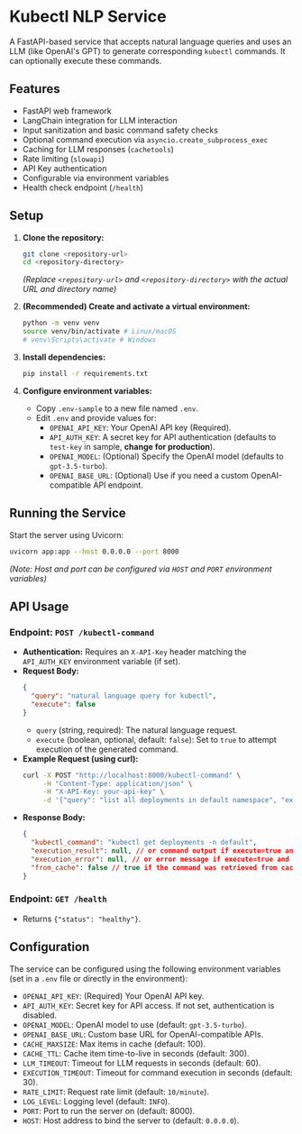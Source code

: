 # Kubectl NLP Service

A FastAPI-based service that accepts natural language queries and uses an LLM (like OpenAI's GPT) to generate corresponding `kubectl` commands. It can optionally execute these commands.

## Features

*   FastAPI web framework
*   LangChain integration for LLM interaction
*   Input sanitization and basic command safety checks
*   Optional command execution via `asyncio.create_subprocess_exec`
*   Caching for LLM responses (`cachetools`)
*   Rate limiting (`slowapi`)
*   API Key authentication
*   Configurable via environment variables
*   Health check endpoint (`/health`)

## Setup

1.  **Clone the repository:**
    ```bash
    git clone <repository-url> 
    cd <repository-directory> 
    ```
    *(Replace `<repository-url>` and `<repository-directory>` with the actual URL and directory name)*

2.  **(Recommended) Create and activate a virtual environment:**
    ```bash
    python -m venv venv
    source venv/bin/activate # Linux/macOS
    # venv\Scripts\activate # Windows
    ```

3.  **Install dependencies:**
    ```bash
    pip install -r requirements.txt
    ```

4.  **Configure environment variables:**
    *   Copy `.env-sample` to a new file named `.env`.
    *   Edit `.env` and provide values for:
        *   `OPENAI_API_KEY`: Your OpenAI API key (Required).
        *   `API_AUTH_KEY`: A secret key for API authentication (defaults to `test-key` in sample, **change for production**).
        *   `OPENAI_MODEL`: (Optional) Specify the OpenAI model (defaults to `gpt-3.5-turbo`).
        *   `OPENAI_BASE_URL`: (Optional) Use if you need a custom OpenAI-compatible API endpoint.

## Running the Service

Start the server using Uvicorn:
```bash
uvicorn app:app --host 0.0.0.0 --port 8000
```
*(Note: Host and port can be configured via `HOST` and `PORT` environment variables)*

## API Usage

### Endpoint: `POST /kubectl-command`

*   **Authentication:** Requires an `X-API-Key` header matching the `API_AUTH_KEY` environment variable (if set).
*   **Request Body:**
    ```json
    {
      "query": "natural language query for kubectl",
      "execute": false
    }
    ```
    *   `query` (string, required): The natural language request.
    *   `execute` (boolean, optional, default: `false`): Set to `true` to attempt execution of the generated command.
*   **Example Request (using curl):**
    ```bash
    curl -X POST "http://localhost:8000/kubectl-command" \
         -H "Content-Type: application/json" \
         -H "X-API-Key: your-api-key" \
         -d '{"query": "list all deployments in default namespace", "execute": false}'
    ```
*   **Response Body:**
    ```json
    {
      "kubectl_command": "kubectl get deployments -n default",
      "execution_result": null, // or command output if execute=true and successful
      "execution_error": null, // or error message if execute=true and failed
      "from_cache": false // true if the command was retrieved from cache
    }
    ```

### Endpoint: `GET /health`

*   Returns `{"status": "healthy"}`.

## Configuration

The service can be configured using the following environment variables (set in a `.env` file or directly in the environment):

*   `OPENAI_API_KEY`: (Required) Your OpenAI API key.
*   `API_AUTH_KEY`: Secret key for API access. If not set, authentication is disabled.
*   `OPENAI_MODEL`: OpenAI model to use (default: `gpt-3.5-turbo`).
*   `OPENAI_BASE_URL`: Custom base URL for OpenAI-compatible APIs.
*   `CACHE_MAXSIZE`: Max items in cache (default: 100).
*   `CACHE_TTL`: Cache item time-to-live in seconds (default: 300).
*   `LLM_TIMEOUT`: Timeout for LLM requests in seconds (default: 60).
*   `EXECUTION_TIMEOUT`: Timeout for command execution in seconds (default: 30).
*   `RATE_LIMIT`: Request rate limit (default: `10/minute`).
*   `LOG_LEVEL`: Logging level (default: `INFO`).
*   `PORT`: Port to run the server on (default: 8000).
*   `HOST`: Host address to bind the server to (default: `0.0.0.0`).

